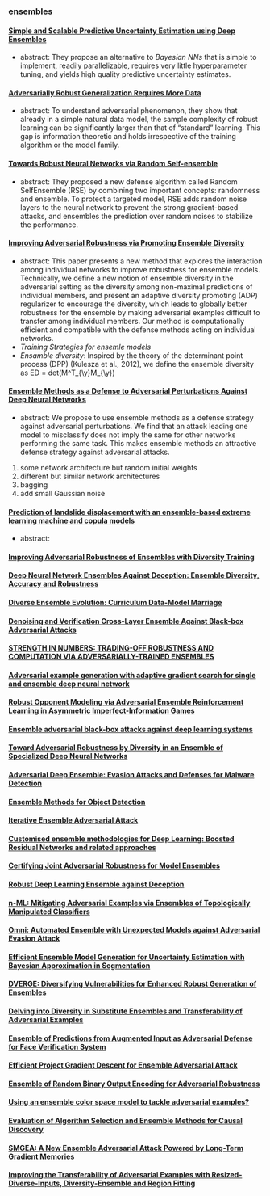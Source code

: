 ### ensembles

#### [Simple and Scalable Predictive Uncertainty Estimation using Deep Ensembles](https://arxiv.org/abs/1612.01474)
- abstract:
They propose an alternative to *Bayesian NNs* that
is simple to implement, readily parallelizable, requires very little hyperparameter
tuning, and yields high quality predictive uncertainty estimates.

#### [Adversarially Robust Generalization Requires More Data](https://arxiv.org/abs/1804.11285)
- abstract: To understand adversarial phenomenon, they show that already in a simple natural data model, the sample complexity of robust learning can be significantly
larger than that of “standard” learning. This gap is information theoretic and holds irrespective
of the training algorithm or the model family. 

#### [Towards Robust Neural Networks via Random Self-ensemble](https://openaccess.thecvf.com/content_ECCV_2018/html/Xuanqing_Liu_Towards_Robust_Neural_ECCV_2018_paper.html)
- abstract: They proposed a new defense algorithm called Random SelfEnsemble (RSE) by combining two important concepts: randomness
and ensemble. To protect a targeted model, RSE adds random noise
layers to the neural network to prevent the strong gradient-based attacks,
and ensembles the prediction over random noises to stabilize the performance.

#### [Improving Adversarial Robustness via Promoting Ensemble Diversity](http://proceedings.mlr.press/v97/pang19a)
- abstract: This paper presents a new method that explores the interaction among individual networks to improve robustness for ensemble models. Technically, we define a new notion of ensemble diversity in the adversarial setting as the diversity among non-maximal predictions of individual members, and present an adaptive diversity promoting (ADP) regularizer to encourage the diversity, which leads to globally better robustness for the ensemble by making adversarial examples difficult to transfer among individual members. Our method is computationally efficient and compatible with the defense methods acting on individual networks.
- *Training Strategies for ensemle models*
- *Ensamble diversity*: Inspired by the theory of
the determinant point process (DPP) (Kulesza et al., 2012),
we define the ensemble diversity as ED = det(M^T_{\y}M_{\y})
 
#### [Ensemble Methods as a Defense to Adversarial Perturbations Against Deep Neural Networks](https://arxiv.org/pdf/1709.03423.pdf)
- abstract: We propose to use ensemble methods as a defense strategy
against adversarial perturbations. We find that an attack leading one model to misclassify does not
imply the same for other networks performing the same task. This makes ensemble methods an
attractive defense strategy against adversarial attacks.
1. some network architecture but random initial weights
2. different but similar network architectures
3. bagging
4. add small Gaussian noise

#### [Prediction of landslide displacement with an ensemble-based extreme learning machine and copula models](https://link.springer.com/article/10.1007/s10346-018-1020-2)
- abstract:

#### [Improving Adversarial Robustness of Ensembles with Diversity Training](https://arxiv.org/pdf/1901.09981.pdf)
#### [Deep Neural Network Ensembles Against Deception: Ensemble Diversity, Accuracy and Robustness](https://ieeexplore.ieee.org/document/9077380)
#### [Diverse Ensemble Evolution: Curriculum Data-Model Marriage](https://www.semanticscholar.org/paper/Diverse-Ensemble-Evolution%3A-Curriculum-Data-Model-Zhou-Wang/ebbac18c556ba9ac2b68854a0124ff1c93055023?p2df)
#### [Denoising and Verification Cross-Layer Ensemble Against Black-box Adversarial Attacks](https://ieeexplore.ieee.org/document/9006090)
#### [STRENGTH IN NUMBERS: TRADING-OFF ROBUSTNESS AND COMPUTATION VIA ADVERSARIALLY-TRAINED ENSEMBLES](https://arxiv.org/pdf/1811.09300.pdf)
#### [Adversarial example generation with adaptive gradient search for single and ensemble deep neural network](https://www.sciencedirect.com/science/article/abs/pii/S0020025520303273?casa_token=SYcLfOAZZVoAAAAA:gyFgCYVqJMq5Sm-gr01BRVC1HYigePb-EwkFrTzGtPmIn_NftVPSJ6mXdL4xi3PPyU44uA3Trw)
#### [Robust Opponent Modeling via Adversarial Ensemble Reinforcement Learning in Asymmetric Imperfect-Information Games](https://arxiv.org/pdf/1909.08735.pdf)
#### [Ensemble adversarial black-box attacks against deep learning systems](https://www.sciencedirect.com/science/article/abs/pii/S0031320319304844?casa_token=FrQEHnaCvPYAAAAA:joIbSEvdoXOkXoK_7DPdGmYpXLlhHFr01dAi9VSqVCNWV8puO_-OlymVuv8iwurCNM2NFE62Aw)
#### [Toward Adversarial Robustness by Diversity in an Ensemble of Specialized Deep Neural Networks](https://arxiv.org/pdf/2005.08321.pdf)
#### [Adversarial Deep Ensemble: Evasion Attacks and Defenses for Malware Detection](https://ieeexplore.ieee.org/document/9121297)
#### [Ensemble Methods for Object Detection](http://ecai2020.eu/papers/320_paper.pdf)
#### [Iterative Ensemble Adversarial Attack](http://hof.geekpwn.org/caad/docs/RNG.pdf)
#### [Customised ensemble methodologies for Deep Learning: Boosted Residual Networks and related approaches](https://eprints.bbk.ac.uk/id/eprint/25541/1/NCA-Biron.pdf)
#### [Certifying Joint Adversarial Robustness for Model Ensembles](https://arxiv.org/pdf/2004.10250.pdf)
#### [Robust Deep Learning Ensemble against Deception](https://ieeexplore.ieee.org/document/9200713)
#### [n-ML: Mitigating Adversarial Examples via Ensembles of Topologically Manipulated Classifiers](https://arxiv.org/pdf/1912.09059.pdf)
#### [Omni: Automated Ensemble with Unexpected Models against Adversarial Evasion Attack](https://arxiv.org/pdf/2011.12720.pdf)
#### [Efficient Ensemble Model Generation for Uncertainty Estimation with Bayesian Approximation in Segmentation](https://arxiv.org/pdf/2005.10754.pdf)
#### [DVERGE: Diversifying Vulnerabilities for Enhanced Robust Generation of Ensembles](https://arxiv.org/pdf/2009.14720.pdf)
#### [Delving into Diversity in Substitute Ensembles and Transferability of Adversarial Examples](https://link.springer.com/chapter/10.1007/978-3-030-04182-3_16)
#### [Ensemble of Predictions from Augmented Input as Adversarial Defense for Face Verification System](https://link.springer.com/chapter/10.1007/978-3-030-14802-7_57)
#### [Efficient Project Gradient Descent for Ensemble Adversarial Attack](https://arxiv.org/pdf/1906.03333.pdf)
#### [Ensemble of Random Binary Output Encoding for Adversarial Robustness](https://ieeexplore.ieee.org/stamp/stamp.jsp?arnumber=8813035)
#### [Using an ensemble color space model to tackle adversarial examples?](https://arxiv.org/pdf/2003.05005.pdf)
#### [Evaluation of Algorithm Selection and Ensemble Methods for Causal Discovery](https://www.cmu.edu/dietrich/causality/CameraReadys-accepted%20papers/28%5CCameraReady%5CEvaluating_Causal_Ensembles_NeurIPS_CR.pdf)
#### [SMGEA: A New Ensemble Adversarial Attack Powered by Long-Term Gradient Memories](https://ieeexplore.ieee.org/document/9288740)
#### [Improving the Transferability of Adversarial Examples with Resized-Diverse-Inputs, Diversity-Ensemble and Region Fitting](https://www.ecva.net/papers/eccv_2020/papers_ECCV/papers/123670562.pdf)
